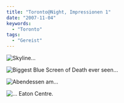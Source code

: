 ```yaml
---
title: "Toronto@Night, Impressionen 1"
date: "2007-11-04"
keywords:
  - "Toronto"
tags:
  - "Gereist"
---
```


![Skyline…](/img/codecandies/ZZ5BA912B6.jpg)

![Biggest Blue Screen of Death ever seen…](/img/codecandies/DSC00258.jpg)

![Abendessen am…](/img/codecandies/ZZ10087920.jpg)

![… Eaton Centre.](/img/codecandies/DSC00260.jpg)
